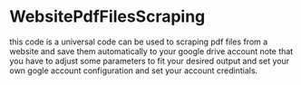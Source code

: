 # WebsitePdfFilesScraping
this code is a universal code can be used to scraping pdf files from a website and save them automatically to your google drive account 
note that you have to adjust some parameters to fit your desired output and set your own gogle account configuration and set your account credintials.
